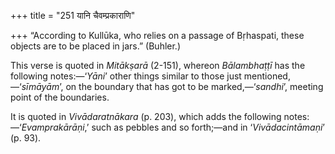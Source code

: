 +++
title = "251 यानि चैवम्प्रकाराणि"

+++
“According to Kullūka, who relies on a passage of Bṛhaspati, these
objects are to be placed in jars.” (Buhler.)

This verse is quoted in *Mitākṣarā* (2-151), whereon *Bālambhaṭṭī* has
the following notes:—‘*Yāni*’ other things similar to those just
mentioned,—‘*sīmāyām*’, on the boundary that has got to be
marked,—‘*sandhi*’, meeting point of the boundaries.

It is quoted in *Vivādaratnākara* (p. 203), which adds the following
notes:—‘*Evamprakārāṇi*,’ such as pebbles and so forth;—and in
‘*Vivādacintāmaṇi*’ (p. 93).


